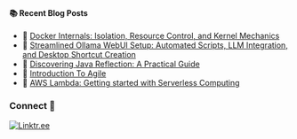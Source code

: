 <!-- <h1>Hi <img src="https://github.com/TheDudeThatCode/TheDudeThatCode/blob/master/Assets/Hi.gif" width="35">, I'm Priyansu</h1> -->
<!-- <h3>B. Tech in Computer Science and IT Graduate (2023 pass out).</h3> -->
<table>
  <div>

  #### :books: Recent Blog Posts
  <!-- BLOGPOSTS:START -->
 - 🚀 [Docker Internals: Isolation, Resource Control, and Kernel Mechanics](https://priyansu1.hashnode.dev/docker-internals-isolation-resource-control-and-kernel-mechanics)
 - 💯 [Streamlined Ollama WebUI Setup: Automated Scripts, LLM Integration, and Desktop Shortcut Creation](https://priyansu1.hashnode.dev/streamlined-ollama-webui-setup-automated-scripts-llm-integration-and-desktop-shortcut-creation)
 - 💯 [Discovering Java Reflection: A Practical Guide](https://priyansu1.hashnode.dev/discovering-java-reflection-a-practical-guide)
 - 💯 [Introduction To Agile](https://priyansu1.hashnode.dev/introduction-to-agile)
 - 💫 [AWS Lambda: Getting started with Serverless Computing](https://priyansu1.hashnode.dev/aws-lambda-getting-started-with-serverless-computing)<!-- BLOGPOSTS:END -->
  
  </div>

  <div>
<!--
<div><img src="https://leetcard.jacoblin.cool/priyansusahoo1?border=0&radius=20" align="center" width="400" border-radius= "260px"/>
-->
</div>

### Connect 💬

<!--
<a href="https://www.linkedin.com/in/priyansu1" target="_blank">
<img src=https://img.shields.io/badge/linkedin-%231E77B5.svg?&style=for-the-badge&logo=linkedin&logoColor=white alt=linkedin style="margin-bottom: 5px;width: 100px; height: 23px;" />
</a> -->
<!-- <a href="https://twitter.com/Priyansu2000" target="_blank">
<img src=https://img.shields.io/badge/twitter-%2300acee.svg?&style=for-the-badge&logo=twitter&logoColor=white alt=twitter style="margin-bottom: 5px;width: 100px; height: 23px;" />
</a> -->
<!-- <a href="https://priyansu1.hashnode.dev/">
<img src="https://img.shields.io/badge/Hashnode-purple?style=for-the-badge&logo=hashnode&logoColor=white" alt="Hashnode Badge"style="margin-bottom: 5px;width: 100px; height: 23px;"/>
</a> -->
<!-- <a href="https://www.youtube.com/@priyansusahoo" target="_blank">
<img src=https://img.shields.io/badge/youtube-%23EE4831.svg?&style=for-the-badge&logo=youtube&logoColor=white alt=youtube style="margin-bottom: 5px;" />
</a> -->
<!-- <a href="https://medium.com/@priyansusahoo1" target="_blank">
<img src=https://img.shields.io/badge/medium-%23292929.svg?&style=for-the-badge&logo=medium&logoColor=white alt=medium style="margin-bottom: 5px;" />
</a> -->
<!-- <a href="https://leetcode.com/priyansusahoo1/">
<img src="https://img.shields.io/badge/Leetcode-yellow?style=for-the-badge&logo=leetcode&logoColor=white" alt="Leetcode Badge" style="margin-bottom: 5px;width: 100px; height: 23px;" />
</a> -->
<a href="https://linktr.ee/priyansu1" target="_blank">
  <img src="https://img.shields.io/badge/linktr.ee-%23007A7A.svg?&style=for-the-badge&logo=linktree&logoColor=white" alt="Linktr.ee" />
</a>
<!--
[![Sponsor Priyansusahoo](https://img.shields.io/badge/Sponsor-Priyansusahoo-blue?logo=github&style=for-the-badge)](https://github.com/sponsors/Priyansusahoo)
-->
<!-- <a href="https://gitlab.com/Priyansusahoo" target="_blank">
<img src=https://img.shields.io/badge/gitlab-330F63.svg?&style=for-the-badge&logo=gitlab&logoColor=white alt=gitlab style="margin-bottom: 5px;" />
</a> -->
<!-- <a href="https://stackoverflow.com/users/15277967" target="_blank">
<img src=https://img.shields.io/badge/stackoverflow-%23F28032.svg?&style=for-the-badge&logo=stackoverflow&logoColor=white alt=stackoverflow style="margin-bottom: 5px;" />
</a> -->
<!-- <a href="https://www.instagram.com/priyansu.2000/">
<img src="https://img.shields.io/badge/Instagram-E4405F?style=for-the-badge&logo=instagram&logoColor=white" alt="Instagram Badge"/>
</a> -->
</div>
</table>
<!-- <table>
<div>
  <img src="https://komarev.com/ghpvc/?username=Priyansusahoo&style=flat-square&color=blue" alt="" width="110"/> 
</div>
</table> -->
